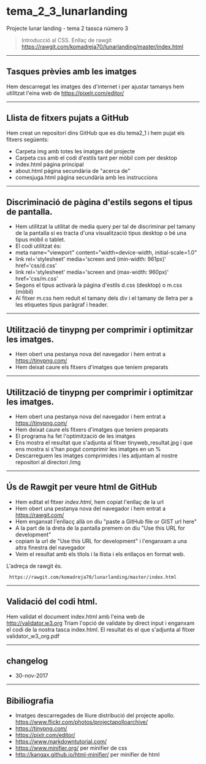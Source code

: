 # tema_2_3_lunarlanding
Projecte lunar landing - tema 2 tassca número 3

> Introducció al CSS. Enllaç de rawgit https://rawgit.com/komadreja70/lunarlanding/master/index.html 

----
## Tasques prèvies amb les imatges
Hem descarregat les imatges des d'internet i per ajustar tamanys hem utilitzat l'eina web de https://pixelr.com/editor/ 

----
## Llista de fitxers pujats a GitHub

Hem creat un repositori dins GitHub que es diu tema2_1 i hem pujat els fitxers següents:

* Carpeta img amb totes les imatges del projecte
* Carpeta css amb el codi d'estils tant per mòbil com per desktop
* index.html página principal
* about.html página secundària de "acerca de"
* comesjuga.html pàgina secundària amb les instruccions

----
## Discriminació de pàgina d'estils segons el tipus de pantalla.
* Hem utilitzat la utilitat de media query per tal de discriminar pel tamany de la pantalla si es tracta d'una visualització tipus desktop o bé una tipus mòbil o tablet.
* El codi utilitzat és:
* meta name="viewport" content="width=device-width, initial-scale=1.0"
* link rel='stylesheet' media='screen and (min-width: 961px)' href='css/d.css'
* link rel='stylesheet' media='screen and (max-width: 960px)' href='css/m.css'
* Segons el tipus activarà la página d'estils d.css (desktop) o m.css (mòbil)  
* Al fitxer m.css hem reduit el tamany dels div i el tamany de lletra per a les etiquetes tipus paràgraf i header.

----
## Utilització de tinypng per comprimir i optimitzar les imatges.
* Hem obert una pestanya nova del navegador i hem entrat a https://tinypng.com/
* Hem deixat caure els fitxers d'imatges que teníem preparats

----
## Utilització de tinypng per comprimir i optimitzar les imatges.

* Hem obert una pestanya nova del navegador i hem entrat a https://tinypng.com/
* Hem deixat caure els fitxers d'imatges que teníem preparats
* El programa ha fet l'optimització de les imatges
* Ens mostra el resultat que s'adjunta al fitxer tinyweb_resultat.jpg i que ens mostra si s'han pogut comprimir les imatges en un %
* Descarreguem les imatges comprimides i les adjuntam al nostre repositori al directori /img

----
## Ús de Rawgit per veure html de GitHub
* Hem editat el fitxer *index.html*,  hem copiat l'enllaç de la url
* Hem obert una pestanya nova del navegador i hem entrat a https://rawgit.com/
* Hem enganxat l'enllacç allà on diu "paste a GitHub file or GIST url here"
* A la part de la dreta de la pantalla premem on diu "Use this URL for development"
* copiam la url de "Use this URL for development" i l'enganxam a una altra finestra del navegador
* Veim el resultat amb els títols i la llista i els enllaços en format web.

L'adreça de rawgit és.

     https://rawgit.com/komadreja70/lunarlanding/master/index.html 


----
## Validació del codi html.
Hem validat el document index.html amb l'eina web de  http://validator.w3.org
Triam l'opció de validate by direct input i enganxam el codi de la nostra tasca index.html.
El resultat és el que s'adjunta al fitxer validator_w3_org.pdf

----
## changelog
* 30-nov-2017

----
## Bibiliografia
* Imatges descarregades de lliure distribució del projecte apollo. https://www.flickr.com/photos/projectapolloarchive/
* https://tinypng.com/
* https://pixlr.com/editor/
* https://www.markdowntutorial.com/
* https://www.minifier.org/ per minifier de css
* http://kangax.github.io/html-minifier/ per minifier de html
